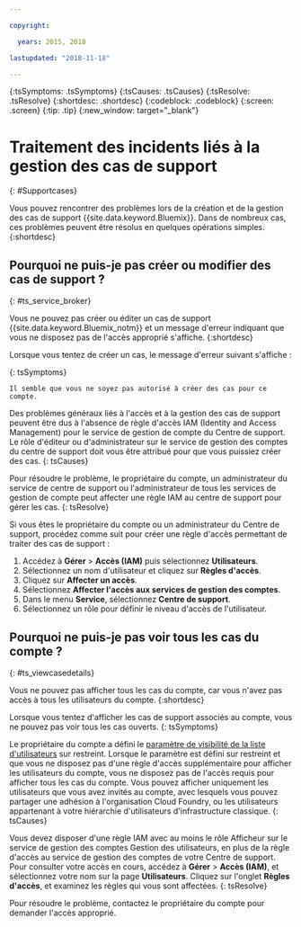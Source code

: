 ```yaml
---

copyright:

  years: 2015, 2018

lastupdated: "2018-11-18"

---
```



{:tsSymptoms: .tsSymptoms}
{:tsCauses: .tsCauses}
{:tsResolve: .tsResolve}
{:shortdesc: .shortdesc}
{:codeblock: .codeblock}
{:screen: .screen}
{:tip: .tip}
{:new_window: target="_blank"}


# Traitement des incidents liés à la gestion des cas de support
{: #Supportcases}

Vous pouvez rencontrer des problèmes lors de la création et de la gestion des cas de support {{site.data.keyword.Bluemix}}. Dans de nombreux cas, ces problèmes peuvent être résolus en quelques opérations simples.
{:shortdesc}

## Pourquoi ne puis-je pas créer ou modifier des cas de support ?  
{: #ts_service_broker}

Vous ne pouvez pas créer ou éditer un cas de support {{site.data.keyword.Bluemix_notm}} et un message d'erreur indiquant que vous ne disposez pas de l'accès approprié s'affiche. {:shortdesc}

Lorsque vous tentez de créer un cas, le message d'erreur suivant s'affiche :
   
{: tsSymptoms}

`Il semble que vous ne soyez pas autorisé à créer des cas pour ce compte.`

Des problèmes généraux liés à l'accès et à la gestion des cas de support peuvent être dus à l'absence de règle d'accès IAM (Identity and Access Management) pour le service de gestion de compte du Centre de support. Le rôle d'éditeur ou d'administrateur sur le service de gestion des comptes du centre de support doit vous être attribué pour que vous puissiez créer des cas.
{: tsCauses}

Pour résoudre le problème, le propriétaire du compte, un administrateur du service de centre de support ou l'administrateur de tous les services de gestion de compte peut affecter une règle IAM au centre de support pour gérer les cas.
{: tsResolve}

Si vous êtes le propriétaire du compte ou un administrateur du Centre de support, procédez comme suit pour créer une règle d'accès permettant de traiter des cas de support : 

1. Accédez à **Gérer** &gt; **Accès (IAM)** puis sélectionnez **Utilisateurs**.
2. Sélectionnez un nom d'utilisateur et cliquez sur **Règles d'accès**. 
3. Cliquez sur **Affecter un accès**. 
4. Sélectionnez **Affecter l'accès aux services de gestion des comptes**. 
5. Dans le menu **Service**, sélectionnez **Centre de support**. 
6. Sélectionnez un rôle pour définir le niveau d'accès de l'utilisateur.  


## Pourquoi ne puis-je pas voir tous les cas du compte ? 
{: #ts_viewcasedetails}

Vous ne pouvez pas afficher tous les cas du compte, car vous n'avez pas accès à tous les utilisateurs du compte.
{:shortdesc}

Lorsque vous tentez d'afficher les cas de support associés au compte, vous ne pouvez pas voir tous les cas ouverts.
{: tsSymptoms}

Le propriétaire du compte a défini le [paramètre de visibilité de la liste d'utilisateurs](/docs/iam/userlist.html#userlistview) sur restreint. Lorsque le paramètre est défini sur restreint et que vous ne disposez pas d'une règle d'accès supplémentaire pour afficher les utilisateurs du compte, vous ne disposez pas de l'accès requis pour afficher tous les cas du compte. Vous pouvez afficher uniquement les utilisateurs que vous avez invités au compte, avec lesquels vous pouvez partager une adhésion à l'organisation Cloud Foundry, ou les utilisateurs appartenant à votre hiérarchie d'utilisateurs d'infrastructure classique.
{: tsCauses}

Vous devez disposer d'une règle IAM avec au moins le rôle Afficheur sur le service de gestion des comptes Gestion des utilisateurs, en plus de la règle d'accès au service de gestion des comptes de votre Centre de support. Pour consulter votre accès en cours, accédez à **Gérer** &gt; **Accès (IAM)**, et sélectionnez votre nom sur la page **Utilisateurs**. Cliquez sur l'onglet **Règles d'accès**, et examinez les règles qui vous sont affectées.
{: tsResolve}

Pour résoudre le problème, contactez le propriétaire du compte pour demander l'accès approprié.  






